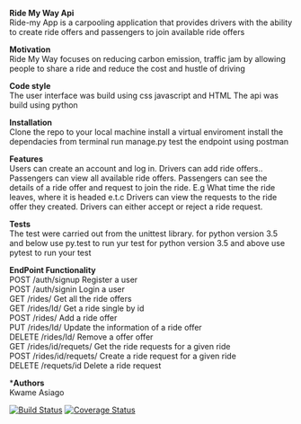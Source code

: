 **Ride My Way Api**  
Ride-my App is a carpooling application that provides drivers with the ability to create ride offers and passengers to join available ride offers

**Motivation**  
Ride My Way focuses on reducing carbon emission, traffic jam by allowing people to share a ride and reduce the cost and hustle of driving

**Code style**  
The user interface was build using css javascript and HTML The api was build using python

**Installation**  
Clone the repo to your local machine install a virtual enviroment install the dependacies from terminal run manage.py test the endpoint using postman

**Features**  
Users can create an account and log in. Drivers can add ride offers.. Passengers can view all available ride offers. Passengers can see the details of a ride offer and request to join the ride. E.g What time the ride leaves, where it is headed e.t.c Drivers can view the requests to the ride offer they created. Drivers can either accept or reject a ride request.

**Tests**  
The test were carried out from the unittest library. for python version 3.5 and below use py.test to run yur test for python version 3.5 and above use pytest to run your test

**EndPoint Functionality**  
POST /auth/signup	Register a user  
POST /auth/signin	Login a user  
GET /rides/	Get all the ride offers  
GET /rides/Id/	Get a ride single by id  
POST /rides/	Add a ride offer  
PUT /rides/Id/	Update the information of a ride offer  
DELETE /rides/Id/	Remove a offer offer  
GET /rides/id/requets/	Get the ride requests for a given ride  
POST /rides/id/requets/	Create a ride request for a given ride  
DELETE /requets/id	Delete a ride request

***Authors**  
Kwame Asiago

[![Build Status](https://travis-ci.org/SelaDanti/RideMyWay2.0.svg?branch=ft-signup-158949454)](https://travis-ci.org/SelaDanti/RideMyWay2.0)  [![Coverage Status](https://coveralls.io/repos/github/SelaDanti/RideMyWay2.0/badge.svg?branch=ft-post-ride-159054146)](https://coveralls.io/github/SelaDanti/RideMyWay2.0?branch=ft-post-ride-159054146)
